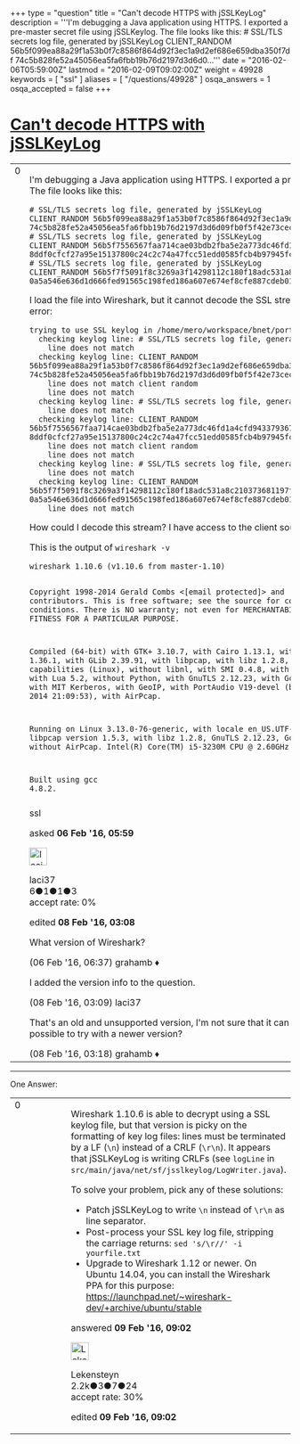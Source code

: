 +++
type = "question"
title = "Can&#x27;t decode HTTPS with jSSLKeyLog"
description = '''I&#x27;m debugging a Java application using HTTPS. I exported a pre-master secret file using jSSLKeylog. The file looks like this: # SSL/TLS secrets log file, generated by jSSLKeyLog CLIENT_RANDOM 56b5f099ea88a29f1a53b0f7c8586f864d92f3ec1a9d2ef686e659dba350f7df 74c5b828fe52a45056ea5fa6fbb19b76d2197d3d6d0...'''
date = "2016-02-06T05:59:00Z"
lastmod = "2016-02-09T09:02:00Z"
weight = 49928
keywords = [ "ssl" ]
aliases = [ "/questions/49928" ]
osqa_answers = 1
osqa_accepted = false
+++

<div class="headNormal">

# [Can't decode HTTPS with jSSLKeyLog](/questions/49928/cant-decode-https-with-jsslkeylog)

</div>

<div id="main-body">

<div id="askform">

<table id="question-table" style="width:100%;"><colgroup><col style="width: 50%" /><col style="width: 50%" /></colgroup><tbody><tr class="odd"><td style="width: 30px; vertical-align: top"><div class="vote-buttons"><span id="post-49928-upvote" class="ajax-command post-vote up" rel="nofollow" title="I like this post (click again to cancel)"> </span><div id="post-49928-score" class="post-score" title="current number of votes">0</div><span id="post-49928-downvote" class="ajax-command post-vote down" rel="nofollow" title="I dont like this post (click again to cancel)"> </span> <span id="favorite-mark" class="ajax-command favorite-mark" rel="nofollow" title="mark/unmark this question as favorite (click again to cancel)"> </span><div id="favorite-count" class="favorite-count"></div></div></td><td><div id="item-right"><div class="question-body"><p>I'm debugging a Java application using HTTPS. I exported a pre-master secret file using <a href="http://jsslkeylog.sourceforge.net/">jSSLKeylog</a>. The file looks like this:</p><pre><code># SSL/TLS secrets log file, generated by jSSLKeyLog
CLIENT_RANDOM 56b5f099ea88a29f1a53b0f7c8586f864d92f3ec1a9d2ef686e659dba350f7df 74c5b828fe52a45056ea5fa6fbb19b76d2197d3d6d09fb0f5f42e73cec0e7ba6cffd51c16677e50edc6003ab19d5aafe
# SSL/TLS secrets log file, generated by jSSLKeyLog
CLIENT_RANDOM 56b5f7556567faa714cae03bdb2fba5e2a773dc46fd1a4cfd943379367dbc728 8ddf0cfcf27a95e15137800c24c2c74a47fcc51edd0585fcb4b97945fce21fb4d3d5201df1654ff0747f9344263c696c
# SSL/TLS secrets log file, generated by jSSLKeyLog
CLIENT_RANDOM 56b5f7f5091f8c3269a3f14298112c180f18adc531a8c210373681197fb427e6 0a5a546e636d1d666fed91565c198fed186a607e674ef8cfe887cdeb0159890e20a32d030a81677e92ac2b675fb62c7c</code></pre><p>I load the file into Wireshark, but it cannot decode the SSL stream. In the SSL debug file it gives this error:</p><pre><code>trying to use SSL keylog in /home/mero/workspace/bnet/portal/keylog
  checking keylog line: # SSL/TLS secrets log file, generated by jSSLKeyLog
    line does not match
  checking keylog line: CLIENT_RANDOM  56b5f099ea88a29f1a53b0f7c8586f864d92f3ec1a9d2ef686e659dba350f7df   74c5b828fe52a45056ea5fa6fbb19b76d2197d3d6d09fb0f5f42e73cec0e7ba6cffd51c16677e50edc6003ab19d5aafe
    line does not match client random
    line does not match
  checking keylog line: # SSL/TLS secrets log file, generated by jSSLKeyLog
    line does not match
  checking keylog line: CLIENT_RANDOM 56b5f7556567faa714cae03bdb2fba5e2a773dc46fd1a4cfd943379367dbc728 8ddf0cfcf27a95e15137800c24c2c74a47fcc51edd0585fcb4b97945fce21fb4d3d5201df1654ff0747f9344263c696c
    line does not match client random
    line does not match
  checking keylog line: # SSL/TLS secrets log file, generated by jSSLKeyLog
    line does not match
  checking keylog line: CLIENT_RANDOM 56b5f7f5091f8c3269a3f14298112c180f18adc531a8c210373681197fb427e6 0a5a546e636d1d666fed91565c198fed186a607e674ef8cfe887cdeb0159890e20a32d030a81677e92ac2b675fb62c7c
    line does not match</code></pre><p>How could I decode this stream? I have access to the client source code, if that helps.</p><p>This is the output of <code>wireshark -v</code></p><pre><code>wireshark 1.10.6 (v1.10.6 from master-1.10)

Copyright 1998-2014 Gerald Combs &lt;[email protected]&gt; and contributors.
This is free software; see the source for copying conditions. There is NO
warranty; not even for MERCHANTABILITY or FITNESS FOR A PARTICULAR PURPOSE.

Compiled (64-bit) with GTK+ 3.10.7, with Cairo 1.13.1, with Pango 1.36.1, with
GLib 2.39.91, with libpcap, with libz 1.2.8, with POSIX capabilities (Linux),
without libnl, with SMI 0.4.8, with c-ares 1.10.0, with Lua 5.2, without Python,
with GnuTLS 2.12.23, with Gcrypt 1.5.3, with MIT Kerberos, with GeoIP, with
PortAudio V19-devel (built Feb 25 2014 21:09:53), with AirPcap.

Running on Linux 3.13.0-76-generic, with locale en_US.UTF-8, with libpcap
version 1.5.3, with libz 1.2.8, GnuTLS 2.12.23, Gcrypt 1.5.3, without AirPcap.
   Intel(R) Core(TM) i5-3230M CPU @ 2.60GHz

Built using gcc 4.8.2.</code></pre></div><div id="question-tags" class="tags-container tags"><span class="post-tag tag-link-ssl" rel="tag" title="see questions tagged &#39;ssl&#39;">ssl</span></div><div id="question-controls" class="post-controls"></div><div class="post-update-info-container"><div class="post-update-info post-update-info-user"><p>asked <strong>06 Feb '16, 05:59</strong></p><img src="https://secure.gravatar.com/avatar/1b44c88667c69c46dafb1fe6068ed432?s=32&amp;d=identicon&amp;r=g" class="gravatar" width="32" height="32" alt="laci37&#39;s gravatar image" /><p><span>laci37</span><br />
<span class="score" title="6 reputation points">6</span><span title="1 badges"><span class="badge1">●</span><span class="badgecount">1</span></span><span title="1 badges"><span class="silver">●</span><span class="badgecount">1</span></span><span title="3 badges"><span class="bronze">●</span><span class="badgecount">3</span></span><br />
<span class="accept_rate" title="Rate of the user&#39;s accepted answers">accept rate:</span> <span title="laci37 has no accepted answers">0%</span></p></div><div class="post-update-info post-update-info-edited"><p><span> edited <strong>08 Feb '16, 03:08</strong> </span></p></div></div><div id="comments-container-49928" class="comments-container"><span id="49930"></span><div id="comment-49930" class="comment"><div id="post-49930-score" class="comment-score"></div><div class="comment-text"><p>What version of Wireshark?</p></div><div id="comment-49930-info" class="comment-info"><span class="comment-age">(06 Feb '16, 06:37)</span> <span class="comment-user userinfo">grahamb ♦</span></div></div><span id="49958"></span><div id="comment-49958" class="comment"><div id="post-49958-score" class="comment-score"></div><div class="comment-text"><p>I added the version info to the question.</p></div><div id="comment-49958-info" class="comment-info"><span class="comment-age">(08 Feb '16, 03:09)</span> <span class="comment-user userinfo">laci37</span></div></div><span id="49959"></span><div id="comment-49959" class="comment"><div id="post-49959-score" class="comment-score"></div><div class="comment-text"><p>That's an old and unsupported version, I'm not sure that it can even decrypt with pre-master secret. Is it possible to try with a newer version?</p></div><div id="comment-49959-info" class="comment-info"><span class="comment-age">(08 Feb '16, 03:18)</span> <span class="comment-user userinfo">grahamb ♦</span></div></div></div><div id="comment-tools-49928" class="comment-tools"></div><div class="clear"></div><div id="comment-49928-form-container" class="comment-form-container"></div><div class="clear"></div></div></td></tr></tbody></table>

------------------------------------------------------------------------

<div class="tabBar">

<span id="sort-top"></span>

<div class="headQuestions">

One Answer:

</div>

</div>

<span id="50021"></span>

<div id="answer-container-50021" class="answer">

<table style="width:100%;"><colgroup><col style="width: 50%" /><col style="width: 50%" /></colgroup><tbody><tr class="odd"><td style="width: 30px; vertical-align: top"><div class="vote-buttons"><span id="post-50021-upvote" class="ajax-command post-vote up" rel="nofollow" title="I like this post (click again to cancel)"> </span><div id="post-50021-score" class="post-score" title="current number of votes">0</div><span id="post-50021-downvote" class="ajax-command post-vote down" rel="nofollow" title="I dont like this post (click again to cancel)"> </span></div></td><td><div class="item-right"><div class="answer-body"><p>Wireshark 1.10.6 is able to decrypt using a SSL keylog file, but that version is picky on the formatting of key log files: lines must be terminated by a LF (<code>\n</code>) instead of a CRLF (<code>\r\n</code>). It appears that jSSLKeyLog is writing CRLFs (see <code>logLine</code> in <code>src/main/java/net/sf/jsslkeylog/LogWriter.java</code>).</p><p>To solve your problem, pick any of these solutions:</p><ul><li>Patch jSSLKeyLog to write <code>\n</code> instead of <code>\r\n</code> as line separator.</li><li>Post-process your SSL key log file, stripping the carriage returns: <code>sed 's/\r//' -i yourfile.txt</code></li><li>Upgrade to Wireshark 1.12 or newer. On Ubuntu 14.04, you can install the Wireshark PPA for this purpose: <a href="https://launchpad.net/~wireshark-dev/+archive/ubuntu/stable">https://launchpad.net/~wireshark-dev/+archive/ubuntu/stable</a></li></ul></div><div class="answer-controls post-controls"></div><div class="post-update-info-container"><div class="post-update-info post-update-info-user"><p>answered <strong>09 Feb '16, 09:02</strong></p><img src="https://secure.gravatar.com/avatar/285b1f0f4caadc088a38c40aea22feba?s=32&amp;d=identicon&amp;r=g" class="gravatar" width="32" height="32" alt="Lekensteyn&#39;s gravatar image" /><p><span>Lekensteyn</span><br />
<span class="score" title="2213 reputation points"><span>2.2k</span></span><span title="3 badges"><span class="badge1">●</span><span class="badgecount">3</span></span><span title="7 badges"><span class="silver">●</span><span class="badgecount">7</span></span><span title="24 badges"><span class="bronze">●</span><span class="badgecount">24</span></span><br />
<span class="accept_rate" title="Rate of the user&#39;s accepted answers">accept rate:</span> <span title="Lekensteyn has 32 accepted answers">30%</span></p></div><div class="post-update-info post-update-info-edited"><p><span> edited <strong>09 Feb '16, 09:02</strong> </span></p></div></div><div id="comments-container-50021" class="comments-container"></div><div id="comment-tools-50021" class="comment-tools"></div><div class="clear"></div><div id="comment-50021-form-container" class="comment-form-container"></div><div class="clear"></div></div></td></tr></tbody></table>

</div>

<div class="paginator-container-left">

</div>

</div>

</div>

